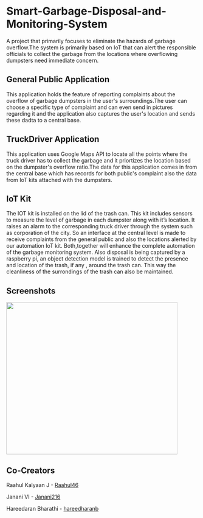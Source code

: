 # Smart-Garbage-Disposal-and-Monitoring-System

A project that primarily focuses to eliminate the hazards of garbage overflow.The system is primarily based on IoT that can alert the responsible officials to collect the garbage from the locations where overflowing dumpsters need immediate concern.

## General Public Application

This application holds the feature of reporting complaints about the overflow of garbage dumpsters in the user's surroundings.The user can choose a specific type of complaint and can even send in pictures regarding it and the application also captures the user's location and sends these dadta to a central base.


## TruckDriver Application

This application uses Google Maps API to locate all the points where the truck driver has to collect the garbage and it priortizes the location based on the dumpster's overflow ratio.The data for this application comes in from the central base which has records for both public's complaint also the data from IoT kits attached with the dumpsters. 

## IoT Kit

The IOT kit is installed on the lid of the trash can. This kit includes sensors to measure the level of garbage in each dumpster along with it’s location. It raises an alarm to the corresponding truck driver through the system such as corporation of the city. So an interface at the central level is made to receive complaints from the general public and also the locations alerted by our automation IoT  kit. Both,together will enhance the complete automation of the garbage monitoring system. Also disposal is being captured by a raspberry pi, an object detection model is trained to detect the presence and location of the trash, if any , around the trash can. This way the cleanliness of the surrondings of the trash can also be maintained.


## Screenshots

<p float="left">
<img src="https://github.com/barath83/Smart-Garbage-Disposal-and-Monitoring-System/blob/master/images/iot-kit.jpeg" width="450" height="400" >
</p>

## Co-Creators

<p>Raahul Kalyaan J - <span><a href="https://github.com/Raahul46"/>Raahul46</span></a></p>
<p>Janani VI - <span><a href="https://github.com/Janani216"/>Janani216</span></a></p>
<p>Hareedaran Bharathi - <span><a href="https://github.com/hareedharanb"/>hareedharanb</span></a></p>


